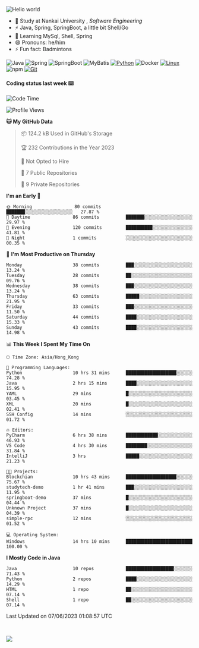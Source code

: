 

<img src="https://raw.githubusercontent.com/sagar-viradiya/sagar-viradiya/master/resources/banner.png" alt="Hello world">


<br/>


- 🍻  Study at Nankai University , _Software Engineering_
- ⚡  Java, Spring, SpringBoot, a little bit Shell/Go
- 🌱 Learning MySql, Shell, Spring
- 😄 Pronouns: he/him
- ⚡ Fun fact: Badmintons

![Java](https://img.shields.io/badge/-Java-007396?style=flat-square&logo=java&logoColor=ffffff)
![Spring](https://img.shields.io/badge/-Spring-green)
![SpringBoot](https://img.shields.io/badge/-SpringBoot-green)
![MyBatis](https://img.shields.io/badge/-MyBatis-yellowgreen)
[![Python](https://img.shields.io/badge/-Python-3776AB?style=flat-square&logo=python&logoColor=ffffff)](https://www.python.org/)
![Docker](https://img.shields.io/badge/Docker-2496ED?style=flat-square&logo=docker&logoColor=ffffff)
[![Linux](https://img.shields.io/badge/-Linux-333333?style=flat-square&logo=linux&logoColor=white)](https://www.linuxfoundation.org/)
![npm](https://img.shields.io/badge/-NPM-CB3837?style=flat-square&logo=npm&logoColor=white)
[![Git](https://img.shields.io/badge/-Git-f05032?style=flat-square&logo=git&logoColor=white)](https://git-scm.com/)

#### Coding status last week ⌨️

<!--START_SECTION:waka-->
![Code Time](http://img.shields.io/badge/Code%20Time-206%20hrs%2049%20mins-blue)

![Profile Views](http://img.shields.io/badge/Profile%20Views-0-blue)

**🐱 My GitHub Data** 

> 📦 124.2 kB Used in GitHub's Storage 
 > 
> 🏆 232 Contributions in the Year 2023
 > 
> 🚫 Not Opted to Hire
 > 
> 📜 7 Public Repositories 
 > 
> 🔑 9 Private Repositories 
 > 
**I'm an Early 🐤** 

```text
🌞 Morning                80 commits          ███████░░░░░░░░░░░░░░░░░░   27.87 % 
🌆 Daytime                86 commits          ███████░░░░░░░░░░░░░░░░░░   29.97 % 
🌃 Evening                120 commits         ██████████░░░░░░░░░░░░░░░   41.81 % 
🌙 Night                  1 commits           ░░░░░░░░░░░░░░░░░░░░░░░░░   00.35 % 
```
📅 **I'm Most Productive on Thursday** 

```text
Monday                   38 commits          ███░░░░░░░░░░░░░░░░░░░░░░   13.24 % 
Tuesday                  28 commits          ██░░░░░░░░░░░░░░░░░░░░░░░   09.76 % 
Wednesday                38 commits          ███░░░░░░░░░░░░░░░░░░░░░░   13.24 % 
Thursday                 63 commits          █████░░░░░░░░░░░░░░░░░░░░   21.95 % 
Friday                   33 commits          ███░░░░░░░░░░░░░░░░░░░░░░   11.50 % 
Saturday                 44 commits          ████░░░░░░░░░░░░░░░░░░░░░   15.33 % 
Sunday                   43 commits          ████░░░░░░░░░░░░░░░░░░░░░   14.98 % 
```


📊 **This Week I Spent My Time On** 

```text
🕑︎ Time Zone: Asia/Hong_Kong

💬 Programming Languages: 
Python                   10 hrs 31 mins      ███████████████████░░░░░░   74.28 % 
Java                     2 hrs 15 mins       ████░░░░░░░░░░░░░░░░░░░░░   15.95 % 
YAML                     29 mins             █░░░░░░░░░░░░░░░░░░░░░░░░   03.45 % 
XML                      20 mins             █░░░░░░░░░░░░░░░░░░░░░░░░   02.41 % 
SSH Config               14 mins             ░░░░░░░░░░░░░░░░░░░░░░░░░   01.72 % 

🔥 Editors: 
PyCharm                  6 hrs 38 mins       ████████████░░░░░░░░░░░░░   46.93 % 
VS Code                  4 hrs 30 mins       ████████░░░░░░░░░░░░░░░░░   31.84 % 
IntelliJ                 3 hrs               █████░░░░░░░░░░░░░░░░░░░░   21.23 % 

🐱‍💻 Projects: 
Blockchian               10 hrs 43 mins      ███████████████████░░░░░░   75.67 % 
studytech-demo           1 hr 41 mins        ███░░░░░░░░░░░░░░░░░░░░░░   11.95 % 
springboot-demo          37 mins             █░░░░░░░░░░░░░░░░░░░░░░░░   04.44 % 
Unknown Project          37 mins             █░░░░░░░░░░░░░░░░░░░░░░░░   04.39 % 
simple-rpc               12 mins             ░░░░░░░░░░░░░░░░░░░░░░░░░   01.52 % 

💻 Operating System: 
Windows                  14 hrs 10 mins      █████████████████████████   100.00 % 
```

**I Mostly Code in Java** 

```text
Java                     10 repos            ██████████████████░░░░░░░   71.43 % 
Python                   2 repos             ████░░░░░░░░░░░░░░░░░░░░░   14.29 % 
HTML                     1 repo              ██░░░░░░░░░░░░░░░░░░░░░░░   07.14 % 
Shell                    1 repo              ██░░░░░░░░░░░░░░░░░░░░░░░   07.14 % 
```




 Last Updated on 07/06/2023 01:08:57 UTC
<!--END_SECTION:waka-->

<br/>

![](https://github-profile-trophy.vercel.app/?username=quincysky&column=7)







